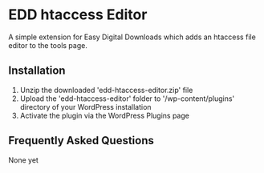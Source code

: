 # EDD htaccess Editor #

A simple extension for Easy Digital Downloads which adds an htaccess file editor to the tools page.

## Installation ##

1. Unzip the downloaded 'edd-htaccess-editor.zip' file
2. Upload the 'edd-htaccess-editor' folder to '/wp-content/plugins' directory of your WordPress installation
3. Activate the plugin via the WordPress Plugins page

## Frequently Asked Questions ##

None yet

